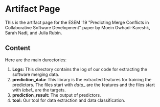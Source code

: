 
# Artifact Page

This is the artifact page for the ESEM '19 "Predicting Merge Conflicts in Collaborative Software Development" paper by Moein Owhadi-Kareshk, Sarah Nadi, and Julia Rubin.

## Content
Here are the main durectories:
1. **Logs:** This directory contains the log of our code for extracting the software merging data.
2. **prediction_data:** This library is the extracted features for training the predictors. The files start with _data__ are the features and the files start with _label__ are the targets.
3. **prediction_result:** The output of predictors.
4. **tool:** Our tool for data extraction and data classification.
